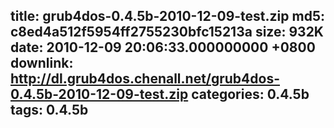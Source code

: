 title: grub4dos-0.4.5b-2010-12-09-test.zip
md5: c8ed4a512f5954ff2755230bfc15213a
size: 932K
date: 2010-12-09 20:06:33.000000000 +0800
downlink: http://dl.grub4dos.chenall.net/grub4dos-0.4.5b-2010-12-09-test.zip
categories: 0.4.5b
tags: 0.4.5b
---

